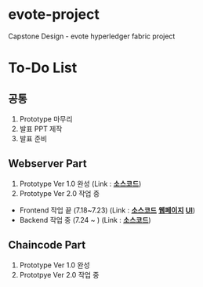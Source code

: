 # evote-project
Capstone Design - evote hyperledger fabric project

# To-Do List
## 공통
1. Prototype 마무리
2. 발표 PPT 제작
3. 발표 준비

## Webserver Part 
1. Prototype Ver 1.0 완성 (Link : [**소스코드**](https://github.com/BL-UCKSS/evote-project/tree/master/WebServer/Code/web-app))
2. Prototype Ver 2.0 작업 중 
- Frontend 작업 끝 (7.18~7.23) (Link : [**소스코드**](https://github.com/johndonggyu/HLF-Study/tree/master/Frontend) [**웹페이지**](https://johndonggyu.github.io/HLF-Study/Frontend/login.html) [**UI**](https://ovenapp.io/view/nKmA4ChDv8Z3oQp4R3Bw28DGZ3lerSQB/))
- Backend 작업 중 (7.24 ~ ) (Link : [**소스코드**](https://github.com/BL-UCKSS/evote-project/tree/Version-2.0/WebServer/Code/web-app/server))

## Chaincode Part
1. Prototype Ver 1.0 완성
2. Prototpye Ver 2.0 작업 중
